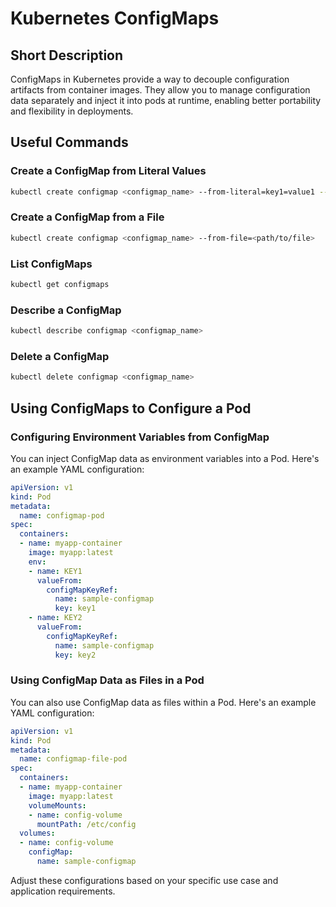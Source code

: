 # Kubernetes ConfigMaps

## Short Description
ConfigMaps in Kubernetes provide a way to decouple configuration artifacts from container images. They allow you to manage configuration data separately and inject it into pods at runtime, enabling better portability and flexibility in deployments.

## Useful Commands

### Create a ConfigMap from Literal Values
```bash
kubectl create configmap <configmap_name> --from-literal=key1=value1 --from-literal=key2=value2
```

### Create a ConfigMap from a File
```bash
kubectl create configmap <configmap_name> --from-file=<path/to/file>
```

### List ConfigMaps
```bash
kubectl get configmaps
```

### Describe a ConfigMap
```bash
kubectl describe configmap <configmap_name>
```

### Delete a ConfigMap
```bash
kubectl delete configmap <configmap_name>
```
## Using ConfigMaps to Configure a Pod

### Configuring Environment Variables from ConfigMap

You can inject ConfigMap data as environment variables into a Pod. Here's an example YAML configuration:

```yaml
apiVersion: v1
kind: Pod
metadata:
  name: configmap-pod
spec:
  containers:
  - name: myapp-container
    image: myapp:latest
    env:
    - name: KEY1
      valueFrom:
        configMapKeyRef:
          name: sample-configmap
          key: key1
    - name: KEY2
      valueFrom:
        configMapKeyRef:
          name: sample-configmap
          key: key2
```

### Using ConfigMap Data as Files in a Pod

You can also use ConfigMap data as files within a Pod. Here's an example YAML configuration:

```yaml
apiVersion: v1
kind: Pod
metadata:
  name: configmap-file-pod
spec:
  containers:
  - name: myapp-container
    image: myapp:latest
    volumeMounts:
    - name: config-volume
      mountPath: /etc/config
  volumes:
  - name: config-volume
    configMap:
      name: sample-configmap
```

Adjust these configurations based on your specific use case and application requirements.